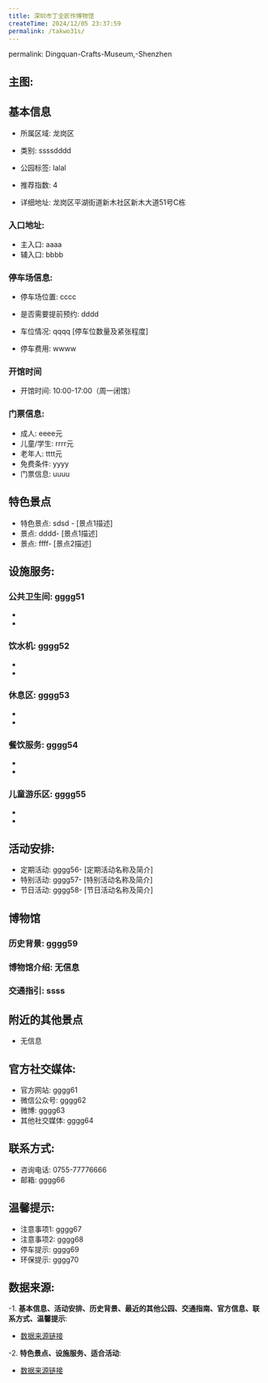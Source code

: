 ```yaml
---
title: 深圳市丁全匠作博物馆
createTime: 2024/12/05 23:37:59
permalink: /takwo31s/
---
```

permalink: Dingquan-Crafts-Museum,-Shenzhen
## 主图:
<ImageCard
image="https://cn.bing.com/th?id=OHR.AlfanzinaLighthouse_ZH-CN9704515669_1920x1080.webp"
title= "深圳市丁全匠作博物馆"
description= ""
date="2024/12/05"
href="/"
author="市文化广电旅游体育局"
/>
## 基本信息

- 所属区域: 龙岗区

- 类别: ssssdddd

- 公园标签: lalal

- 推荐指数: 4

- 详细地址: 龙岗区平湖街道新木社区新木大道51号C栋

### 入口地址:
- 主入口: aaaa
- 辅入口: bbbb
### 停车场信息:
- 停车场位置: cccc

- 是否需要提前预约: dddd

- 车位情况: qqqq [停车位数量及紧张程度]

- 停车费用: wwww

### 开馆时间
- 开馆时间: 10:00-17:00（周一闭馆）

### 门票信息:
- 成人: eeee元
- 儿童/学生: rrrr元
- 老年人: tttt元
- 免费条件: yyyy
- 门票信息: uuuu
## 特色景点
- 特色景点: sdsd - [景点1描述]
- 景点: dddd- [景点1描述]
- 景点: ffff- [景点2描述]
## 设施服务:
### 公共卫生间: gggg51
- 
- 
### 饮水机: gggg52
- 
- 
### 休息区: gggg53
- 
- 
### 餐饮服务: gggg54
- 
- 
### 儿童游乐区: gggg55
- 
- 
## 活动安排:
- 定期活动: gggg56- [定期活动名称及简介]
- 特别活动: gggg57- [特别活动名称及简介]
- 节日活动: gggg58- [节日活动名称及简介]
## 博物馆
### 历史背景: gggg59
### 博物馆介绍: 无信息
### 交通指引: ssss

## 附近的其他景点
- 无信息

## 官方社交媒体:
- 官方网站: gggg61
- 微信公众号: gggg62
- 微博: gggg63
- 其他社交媒体: gggg64

## 联系方式:
- 咨询电话: 0755-77776666
- 邮箱: gggg66

## 温馨提示:
- 注意事项1: gggg67
- 注意事项2: gggg68
- 停车提示: gggg69
- 环保提示: gggg70

## 数据来源:
-1. **基本信息、活动安排、历史背景、最近的其他公园、交通指南、官方信息、联系方式、温馨提示**:
- [数据来源链接](http://wtl.sz.gov.cn/ggfw/whl/bwgylb/index.html)

-2. **特色景点、设施服务、适合活动**:
- [数据来源链接](http://wtl.sz.gov.cn/ggfw/whl/bwgylb/index.html)

